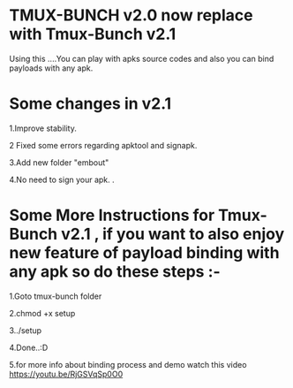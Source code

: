 # TMUX-BUNCH v2.0 now replace with Tmux-Bunch v2.1
Using this ....You can play with apks source codes and also you can bind payloads with any apk.

# Some changes in v2.1

1.Improve stability.

2 Fixed some errors regarding apktool and signapk.

3.Add new folder "embout"

4.No need to sign your apk.
.
# Some More Instructions for Tmux-Bunch v2.1 , if you want to also enjoy new feature of payload binding with any apk so do these steps :-

1.Goto tmux-bunch folder

2.chmod +x setup

3../setup

4.Done..:D

5.for more info about binding process and demo watch this video https://youtu.be/RjGSVqSp0O0
